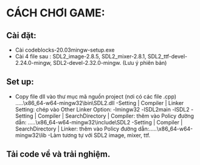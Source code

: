 # CÁCH CHƠI GAME:
## Cài đặt:
- Cài codeblocks-20.03mingw-setup.exe
- Cài 4 file sau : SDL2_image-2.8.5, SDL2_mixer-2.8.1, SDL2_ttf-devel-2.24.0-mingw, SDL2-devel-2.32.0-mingw. (Lưu ý phiên bản)

## Set up:
- Copy file dll vào thư mục mã nguồn project (nơi có các file .cpp)
…..\x86_64-w64-mingw32\bin\SDL2.dll 
-Setting | Compiler | Linker Setting: chép vào Other Linker Option: -lmingw32 -lSDL2main -lSDL2
-Setting | Compiler | SearchDirectory | Compiler: thêm vào Policy đường dẫn: …..\x86_64-w64-mingw32\include\SDL2 
-Setting | Compiler | SearchDirectory | Linker: thêm vào Policy đường dẫn:…..\x86_64-w64-mingw32\lib
-Làm tương tự với SDL2 image, mixer, ttf.

## Tải code về và trải nghiệm.
 
